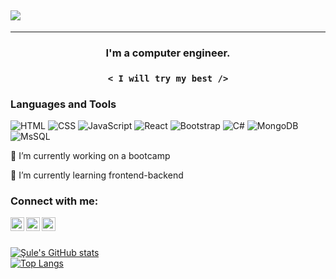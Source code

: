 
## <img align="center" src="https://readme-typing-svg.herokuapp.com/?color=303F9F&size=36&center=true&multiline=true&width=700&height=100&lines=Hi%20there%F0%9F%91%BB,+I%27m+%C5%9Eule;">
---
### <p align="center"> I'm a computer engineer. </p>


### <p align="center"> `< I will try my best />` </p>


### Languages and Tools
![HTML](https://img.shields.io/badge/-HTML-05122A?style=flat&logo=HTML5&logoColor=E34F26)&nbsp;![CSS](https://img.shields.io/badge/-CSS-05122A?style=flat&logo=CSS3&logoColor=239120)&nbsp;![JavaScript](https://img.shields.io/badge/-JavaScript-05122A?style=flat&logo=javascript)&nbsp;![React](https://img.shields.io/badge/-React-05122A?style=flat&logo=react)&nbsp;![Bootstrap](https://img.shields.io/badge/-Bootstrap-05122A?style=flat&logo=bootstrap)&nbsp;![C#](https://img.shields.io/badge/-CSharp-05122A?style=flat&logo=csharp)&nbsp;![MongoDB](https://img.shields.io/badge/-MongoDB-05122A?style=flat&logo=mongodb)&nbsp;![MsSQL](https://img.shields.io/badge/-MsSQL-05122A?style=flat&logo=microsoftsqlserver)&nbsp;
<br/>

🔭 I’m currently working on a bootcamp

🌱 I’m currently learning frontend-backend
<br/>

### Connect with me:

[<img width="22" src="https://img.icons8.com/nolan/apple-mail.png" align="left"/>][mail][<img width="22" src="https://img.icons8.com/nolan/linkedin.png" align="left"/>][linkedin][<img width="22" src="https://img.icons8.com/nolan/twitter.png" align="left"/>][twitter]

[linkedin]: https://www.linkedin.com/in/sulekaptan/
[instagram]: https://www.instagram.com/sulekaptann/
[twitter]: https://www.twitter.com/sulekaptn/
[mail]: mailto:sulekaptan00@gmail.com

<br/>
<br/>

[![Şule's GitHub stats](https://github-readme-stats.vercel.app/api?username=sulekaptan&theme=radical&include_all_commits=boolean&&hide=contribs&show_icons=true)](https://github.com/sulekaptan/)<br/>
[![Top Langs](https://github-readme-stats.vercel.app/api/top-langs/?username=sulekaptan&layout=compact&theme=radical&langs_count=10&card_width=445&exclude_repo=GameProject,MyDictionary,ClassMethodDemo)](https://github.com/sulekaptan/)
